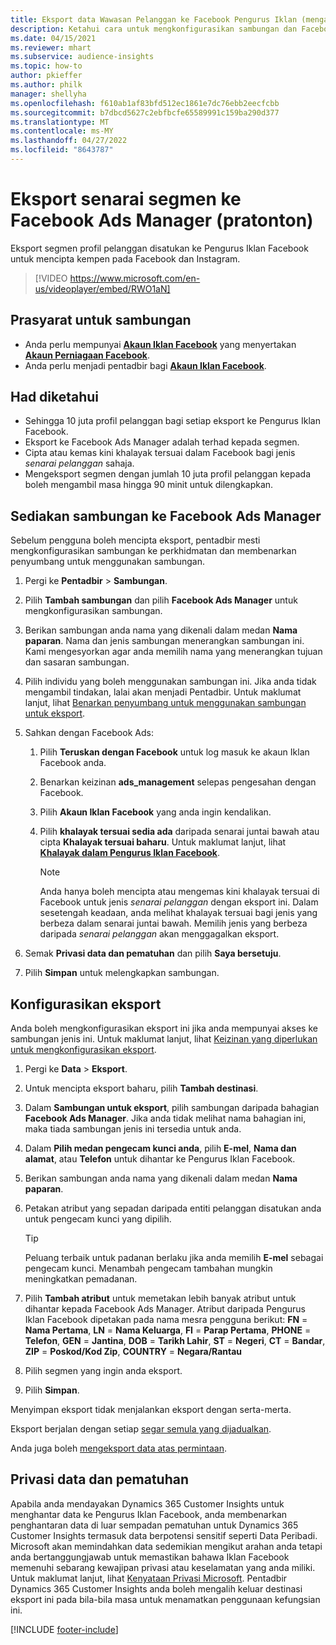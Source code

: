 ```yaml
---
title: Eksport data Wawasan Pelanggan ke Facebook Pengurus Iklan (mengandungi video)
description: Ketahui cara untuk mengkonfigurasikan sambungan dan Facebook Ads Manager.
ms.date: 04/15/2021
ms.reviewer: mhart
ms.subservice: audience-insights
ms.topic: how-to
author: pkieffer
ms.author: philk
manager: shellyha
ms.openlocfilehash: f610ab1af83bfd512ec1861e7dc76ebb2eecfcbb
ms.sourcegitcommit: b7dbcd5627c2ebfbcfe65589991c159ba290d377
ms.translationtype: MT
ms.contentlocale: ms-MY
ms.lasthandoff: 04/27/2022
ms.locfileid: "8643787"
---
```

# <a name="export-segments-list-to-facebook-ads-manager-preview"></a>Eksport senarai segmen ke Facebook Ads Manager (pratonton)

Eksport segmen profil pelanggan disatukan ke Pengurus Iklan Facebook untuk mencipta kempen pada Facebook dan Instagram.

> [!VIDEO https://www.microsoft.com/en-us/videoplayer/embed/RWO1aN]

## <a name="prerequisites-for-connection"></a>Prasyarat untuk sambungan

- Anda perlu mempunyai [**Akaun Iklan Facebook**](https://www.facebook.com/business/learn/lessons/step-by-step-ads-manager-account) yang menyertakan [**Akaun Perniagaan Facebook**](https://business.facebook.com/).
- Anda perlu menjadi pentadbir bagi [**Akaun Iklan Facebook**](https://www.facebook.com/business/learn/lessons/step-by-step-ads-manager-account).

## <a name="known-limitations"></a>Had diketahui

- Sehingga 10 juta profil pelanggan bagi setiap eksport ke Pengurus Iklan Facebook.
- Eksport ke Facebook Ads Manager adalah terhad kepada segmen.
- Cipta atau kemas kini khalayak tersuai dalam Facebook bagi jenis *senarai pelanggan* sahaja.
- Mengeksport segmen dengan jumlah 10 juta profil pelanggan kepada boleh mengambil masa hingga 90 minit untuk dilengkapkan.

## <a name="set-up-connection-to-facebook-ads-manager"></a>Sediakan sambungan ke Facebook Ads Manager

Sebelum pengguna boleh mencipta eksport, pentadbir mesti mengkonfigurasikan sambungan ke perkhidmatan dan membenarkan penyumbang untuk menggunakan sambungan.

1. Pergi ke **Pentadbir** > **Sambungan**.

1. Pilih **Tambah sambungan** dan pilih **Facebook Ads Manager** untuk mengkonfigurasikan sambungan.

1. Berikan sambungan anda nama yang dikenali dalam medan **Nama paparan**. Nama dan jenis sambungan menerangkan sambungan ini. Kami mengesyorkan agar anda memilih nama yang menerangkan tujuan dan sasaran sambungan.

1. Pilih individu yang boleh menggunakan sambungan ini. Jika anda tidak mengambil tindakan, lalai akan menjadi Pentadbir. Untuk maklumat lanjut, lihat [Benarkan penyumbang untuk menggunakan sambungan untuk eksport](connections.md#allow-contributors-to-use-a-connection-for-exports).

1. Sahkan dengan Facebook Ads: 

   1. Pilih **Teruskan dengan Facebook** untuk log masuk ke akaun Iklan Facebook anda.

   1. Benarkan keizinan **ads_management** selepas pengesahan dengan Facebook.

   1. Pilih **Akaun Iklan Facebook** yang anda ingin kendalikan.

   1. Pilih **khalayak tersuai sedia ada** daripada senarai juntai bawah atau cipta **Khalayak tersuai baharu**. Untuk maklumat lanjut, lihat [**Khalayak dalam Pengurus Iklan Facebook**](https://www.facebook.com/business/help/744354708981227?id=2469097953376494).
      > [!NOTE]
      > Anda hanya boleh mencipta atau mengemas kini khalayak tersuai di Facebook untuk jenis *senarai pelanggan* dengan eksport ini. Dalam sesetengah keadaan, anda melihat khalayak tersuai bagi jenis yang berbeza dalam senarai juntai bawah. Memilih jenis yang berbeza daripada *senarai pelanggan* akan menggagalkan eksport. 

1. Semak **Privasi data dan pematuhan** dan pilih **Saya bersetuju**.

1. Pilih **Simpan** untuk melengkapkan sambungan.

## <a name="configure-an-export"></a>Konfigurasikan eksport

Anda boleh mengkonfigurasikan eksport ini jika anda mempunyai akses ke sambungan jenis ini. Untuk maklumat lanjut, lihat [Keizinan yang diperlukan untuk mengkonfigurasikan eksport](export-destinations.md#set-up-a-new-export).

1. Pergi ke **Data** > **Eksport**.

1. Untuk mencipta eksport baharu, pilih **Tambah destinasi**. 

1. Dalam **Sambungan untuk eksport**, pilih sambungan daripada bahagian **Facebook Ads Manager**. Jika anda tidak melihat nama bahagian ini, maka tiada sambungan jenis ini tersedia untuk anda.

1. Dalam **Pilih medan pengecam kunci anda**, pilih **E-mel**, **Nama dan alamat**, atau **Telefon** untuk dihantar ke Pengurus Iklan Facebook. 

1. Berikan sambungan anda nama yang dikenali dalam medan **Nama paparan**.

1. Petakan atribut yang sepadan daripada entiti pelanggan disatukan anda untuk pengecam kunci yang dipilih.
   > [!TIP]
   > Peluang terbaik untuk padanan berlaku jika anda memilih **E-mel** sebagai pengecam kunci. Menambah pengecam tambahan mungkin meningkatkan pemadanan.

1. Pilih **Tambah atribut** untuk memetakan lebih banyak atribut untuk dihantar kepada Facebook Ads Manager. Atribut daripada Pengurus Iklan Facebook dipetakan pada nama mesra pengguna berikut: **FN** = **Nama Pertama**, **LN** = **Nama Keluarga**, **FI** = **Parap Pertama**, **PHONE** = **Telefon**, **GEN** = **Jantina**, **DOB** = **Tarikh Lahir**, **ST** = **Negeri**, **CT** = **Bandar**, **ZIP** = **Poskod/Kod Zip**, **COUNTRY** = **Negara/Rantau**

1. Pilih segmen yang ingin anda eksport.

1. Pilih **Simpan**.

Menyimpan eksport tidak menjalankan eksport dengan serta-merta.

Eksport berjalan dengan setiap [segar semula yang dijadualkan](system.md#schedule-tab). 

Anda juga boleh [mengeksport data atas permintaan](export-destinations.md#run-exports-on-demand). 

## <a name="data-privacy-and-compliance"></a>Privasi data dan pematuhan

Apabila anda mendayakan Dynamics 365 Customer Insights untuk menghantar data ke Pengurus Iklan Facebook, anda membenarkan penghantaran data di luar sempadan pematuhan untuk Dynamics 365 Customer Insights termasuk data berpotensi sensitif seperti Data Peribadi. Microsoft akan memindahkan data sedemikian mengikut arahan anda tetapi anda bertanggungjawab untuk memastikan bahawa Iklan Facebook memenuhi sebarang kewajipan privasi atau keselamatan yang anda miliki. Untuk maklumat lanjut, lihat [Kenyataan Privasi Microsoft](https://go.microsoft.com/fwlink/?linkid=396732).
Pentadbir Dynamics 365 Customer Insights anda boleh mengalih keluar destinasi eksport ini pada bila-bila masa untuk menamatkan penggunaan kefungsian ini.


[!INCLUDE [footer-include](includes/footer-banner.md)]
